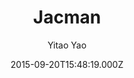 ---
title: Jacman
github: 'https://github.com/Simpleyyt/jekyll-jacman'
demo: 'https://simpleyyt.github.io/jekyll-jacman'
author: Yitao Yao
ssg:
  - Jekyll
cms:
  - No Cms
date: 2015-09-20T15:48:19.000Z
github_branch: master
description: A fresh looking and responsive theme for Jekyll
stale: true
---